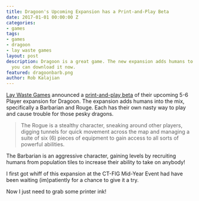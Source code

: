 ```yaml
---
title: Dragoon's Upcoming Expansion has a Print-and-Play Beta
date: 2017-01-01 00:00:00 Z
categories:
- games
tags:
- games
- dragoon
- lay waste games
layout: post
description: Dragoon is a great game. The new expansion adds humans to the mix, and
  you can download it now.
featured: dragoonbarb.png
author: Rob Kalajian
---
```


[Lay Waste Games](http://www.laywastegames.com) announced a [print-and-play beta](https://www.dropbox.com/s/oszkzkn4fp7wi4r/DragoonExpPNP_Beta3.zip?dl=0) of their upcoming 5-6 Player expansion for Dragoon. The expansion adds humans into the mix, specifically a Barbarian and Rouge. Each has their own nasty way to play and cause trouble for those pesky dragons.

>The Rogue is a stealthy character, sneaking around other players, digging tunnels for quick movement across the map and managing a suite of six (6) pieces of equipment to gain access to all sorts of powerful abilities.
>
The Barbarian is an aggressive character, gaining levels by recruiting humans from population tiles to increase their ability to take on anybody!

I first got whiff of this expansion at the CT-FIG Mid-Year Event had have been waiting (im)patiently for a chance to give it a try.

Now I just need to grab some printer ink!
